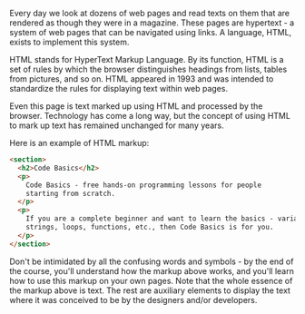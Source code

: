 
Every day we look at dozens of web pages and read texts on them that are rendered as though they were in a magazine. These pages are hypertext - a system of web pages that can be navigated using links. A language, HTML, exists to implement this system.

HTML stands for HyperText Markup Language. By its function, HTML is a set of rules by which the browser distinguishes headings from lists, tables from pictures, and so on. HTML appeared in 1993 and was intended to standardize the rules for displaying text within web pages.


Even this page is text marked up using HTML and processed by the browser. Technology has come a long way, but the concept of using HTML to mark up text has remained unchanged for many years.

Here is an example of HTML markup:

```html
<section>
  <h2>Code Basics</h2>
  <p>
    Code Basics - free hands-on programming lessons for people
    starting from scratch.
  </p>
  <p>
    If you are a complete beginner and want to learn the basics - variables,
    strings, loops, functions, etc., then Code Basics is for you.
  </p>
</section>
```

Don't be intimidated by all the confusing words and symbols - by the end of the course, you'll understand how the markup above works, and you'll learn how to use this markup on your own pages. Note that the whole essence of the markup above is text. The rest are auxiliary elements to display the text where it was conceived to be by the designers and/or developers.
